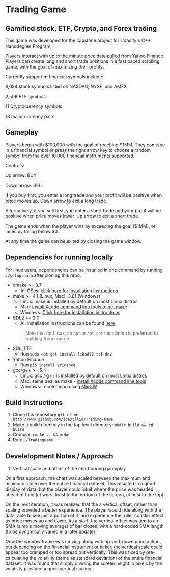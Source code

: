 # Trading Game

## Gamified stock, ETF, Crypto, and Forex trading

This game was developed for the capstone project for Udacity's C++ Nanodegree Program.

Players interact with up to the minute price data pulled from Yahoo Finance. Players can create long and short trade positions in a fast paced scrolling game, with the goal of maximizing their profits.

Currently supported financial symbols include:

8,094 stock symbols listed on NASDAQ, NYSE, and AMEX

2,506 ETF symbols

11 Cryptocurrency symbols

13 major currency pairs

## Gameplay

Players begin with $100,000 with the goal of reaching $1MM. They can type in a financial symbol or press the right arrow key to choose a random symbol from the over 10,000 financial instruments supported. 

Controls:

Up arrow: BUY

Down arrow: SELL

If you buy first, you enter a long trade and your profit will be positive when price moves up. Down arrow to exit a long trade.

Alternatively, if you sell first, you enter a short trade and your profit will be positive when price moves lower. Up arrow to exit a short trade.

The game ends when the player wins by exceeding the goal ($1MM), or loses by falling below $0.

At any time the game can be exited by closing the game window.

## Dependencies for running locally

For linux users, dependencies can be installed in one command by running `./setup.bash` after cloning this repo.

* cmake >= 3.7
  * All OSes: [click here for installation instructions](https://cmake.org/install/)
* make >= 4.1 (Linux, Mac), 3.81 (Windows)
  * Linux: make is installed by default on most Linux distros
  * Mac: [install Xcode command line tools to get make](https://developer.apple.com/xcode/features/)
  * Windows: [Click here for installation instructions](http://gnuwin32.sourceforge.net/packages/make.htm)
* SDL2 >= 2.0
  * All installation instructions can be found [here](https://wiki.libsdl.org/Installation)
  >Note that for Linux, an `apt` or `apt-get` installation is preferred to building from source.
* SDL_TTF
  * Run `sudo apt-get install libsdl2-ttf-dev`
* Yahoo Finance
  * Run `pip install yfinance`
* gcc/g++ >= 5.4
  * Linux: gcc / g++ is installed by default on most Linux distros
  * Mac: same deal as make - [install Xcode command line tools](https://developer.apple.com/xcode/features/)
  * Windows: recommend using [MinGW](http://www.mingw.org/)

## Build Instructions
1. Clone this repository
`git clone http://www.github.com/joestilin/Trading-Game`
2. Make a build directory in the top level directory:
`mkdir build && cd build`
3. Compile:
`cmake .. && make`
4. Run:
`./TradingGame`

## Develelopment Notes / Approach

1. Vertical scale and offset of the chart during gameplay

On a first approach, the chart was scaled between the maximum and minimum close over the entire financial dataset. This resulted in a good display of data, but the player could intuit where the price was headed ahead of time (at worst least to the bottom of the screen, at best to the top). 

On the next iteration, it was realized that the a  vertical offset, rather than scaling provided a better experience. The player would ride along with the data, able to see just a portion of it, and experience the roller coaster effect as price moves up and down. As a start, the vertical offset was tied to an SMA (simple moving average) of bar closes, with a hard-coded SMA length (to be dynamically varied in a later update)

Now the window frame was moving along with up-and-down price action, but depending on the financial instrument or ticker, the vertical scale could appear too cramped or too spread out vertically. This was fixed by pre-calculating the volatility (same as standard deviation) of the entire financial dataset. It was found that simply dividing the screen height in pixels by the volatility provided a good vertical scaling.

